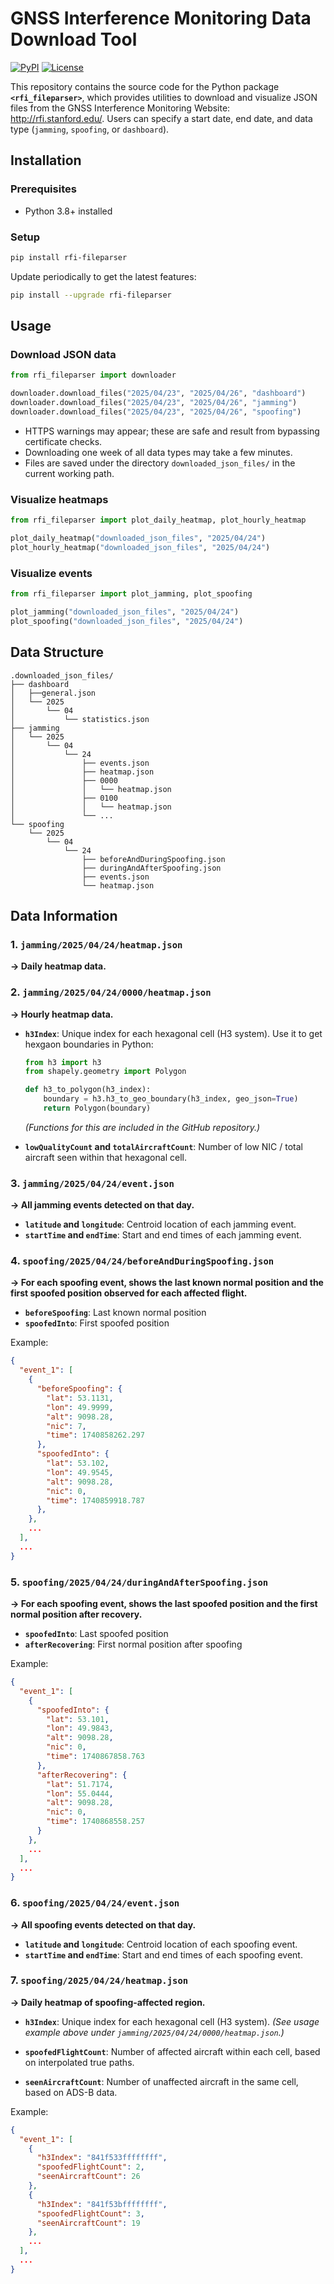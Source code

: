# GNSS Interference Monitoring Data Download Tool
[![PyPI](https://img.shields.io/pypi/v/rfi-fileparser.svg)](https://pypi.org/project/rfi-fileparser/)
[![License](https://img.shields.io/github/license/liu1322/rfi-fileparser.svg)](./LICENSE)

This repository contains the source code for the Python package **`<rfi_fileparser>`**, which provides utilities to download and visualize JSON files from the GNSS Interference Monitoring Website: http://rfi.stanford.edu/. Users can specify a start date, end date, and data type (`jamming`, `spoofing`, or `dashboard`).


## Installation
### Prerequisites
* Python 3.8+ installed

### Setup

```bash
pip install rfi-fileparser
```

Update periodically to get the latest features:

```bash
pip install --upgrade rfi-fileparser
```



## Usage

### Download JSON data

```python
from rfi_fileparser import downloader

downloader.download_files("2025/04/23", "2025/04/26", "dashboard")
downloader.download_files("2025/04/23", "2025/04/26", "jamming")
downloader.download_files("2025/04/23", "2025/04/26", "spoofing")
```

* HTTPS warnings may appear; these are safe and result from bypassing certificate checks.
* Downloading one week of all data types may take a few minutes.
* Files are saved under the directory `downloaded_json_files/` in the current working path.



### Visualize heatmaps

```python
from rfi_fileparser import plot_daily_heatmap, plot_hourly_heatmap

plot_daily_heatmap("downloaded_json_files", "2025/04/24")
plot_hourly_heatmap("downloaded_json_files", "2025/04/24")
```

### Visualize events

```python
from rfi_fileparser import plot_jamming, plot_spoofing

plot_jamming("downloaded_json_files", "2025/04/24")
plot_spoofing("downloaded_json_files", "2025/04/24")
```




## Data Structure 
```
.downloaded_json_files/
├── dashboard
│   ├──general.json
│   └── 2025
│       └── 04
│           └── statistics.json
├── jamming
│   └── 2025
│       └── 04
│           └── 24
│               ├── events.json
│               ├── heatmap.json
│               ├── 0000
│               │   └── heatmap.json
│               ├── 0100
│               │   └── heatmap.json
│               └── ...
└── spoofing
    └── 2025
        └── 04
            └── 24
                ├── beforeAndDuringSpoofing.json
                ├── duringAndAfterSpoofing.json
                ├── events.json
                └── heatmap.json

```



## Data Information

### 1. `jamming/2025/04/24/heatmap.json`

**→ Daily heatmap data.**


### 2. `jamming/2025/04/24/0000/heatmap.json`

**→ Hourly heatmap data.**

* **`h3Index`**: Unique index for each hexagonal cell (H3 system).
  Use it to get hexgaon boundaries in Python:

  ```python
  from h3 import h3
  from shapely.geometry import Polygon

  def h3_to_polygon(h3_index):
      boundary = h3.h3_to_geo_boundary(h3_index, geo_json=True)
      return Polygon(boundary)
  ```

  *(Functions for this are included in the GitHub repository.)*

* **`lowQualityCount` and `totalAircraftCount`**: Number of low NIC / total aircraft seen within that hexagonal cell.



### 3. `jamming/2025/04/24/event.json`

**→ All jamming events detected on that day.**

* **`latitude` and `longitude`**: Centroid location of each jamming event.
* **`startTime` and `endTime`**: Start and end times of each jamming event.



### 4. `spoofing/2025/04/24/beforeAndDuringSpoofing.json`

**→ For each spoofing event, shows the last known normal position and the first spoofed position observed for each affected flight.**

* **`beforeSpoofing`**: Last known normal position
* **`spoofedInto`**: First spoofed position

Example:

```json
{
  "event_1": [
    {
      "beforeSpoofing": {
        "lat": 53.1131,
        "lon": 49.9999,
        "alt": 9098.28,
        "nic": 7,
        "time": 1740858262.297
      },
      "spoofedInto": {
        "lat": 53.102,
        "lon": 49.9545,
        "alt": 9098.28,
        "nic": 0,
        "time": 1740859918.787
      },
    },
    ...
  ],
  ...
}
```



### 5. `spoofing/2025/04/24/duringAndAfterSpoofing.json`

**→ For each spoofing event, shows the last spoofed position and the first normal position after recovery.**

* **`spoofedInto`**: Last spoofed position
* **`afterRecovering`**: First normal position after spoofing

Example:

```json
{
  "event_1": [
    {
      "spoofedInto": {
        "lat": 53.101,
        "lon": 49.9843,
        "alt": 9098.28,
        "nic": 0,
        "time": 1740867858.763
      },
      "afterRecovering": {
        "lat": 51.7174,
        "lon": 55.0444,
        "alt": 9098.28,
        "nic": 0,
        "time": 1740868558.257
      }
    },
    ...
  ],
  ...
}
```



### 6. `spoofing/2025/04/24/event.json`

**→ All spoofing events detected on that day.**

* **`latitude` and `longitude`**: Centroid location of each spoofing event.
* **`startTime` and `endTime`**: Start and end times of each spoofing event.



### 7. `spoofing/2025/04/24/heatmap.json`

**→ Daily heatmap of spoofing-affected region.**

* **`h3Index`**: Unique index for each hexagonal cell (H3 system).
  *(See usage example above under `jamming/2025/04/24/0000/heatmap.json`.)*

* **`spoofedFlightCount`**: Number of affected aircraft within each cell, based on interpolated true paths.

* **`seenAircraftCount`**: Number of unaffected aircraft in the same cell, based on ADS-B data.

Example:

```json
{
  "event_1": [
    {
      "h3Index": "841f533ffffffff",
      "spoofedFlightCount": 2,
      "seenAircraftCount": 26
    },
    {
      "h3Index": "841f53bffffffff",
      "spoofedFlightCount": 3,
      "seenAircraftCount": 19
    },
    ...
  ],
  ...
}
```


